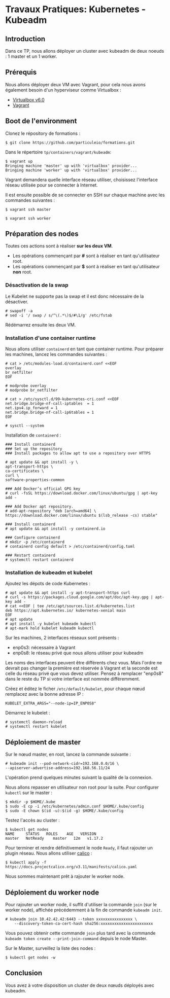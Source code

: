 # Travaux Pratiques: Kubernetes - Kubeadm

## Introduction

Dans ce TP, nous allons déployer un cluster avec kubeadm de deux noeuds : 1
master et un 1 worker.

## Prérequis

Nous allons déployer deux VM avec Vagrant, pour cela nous avons également besoin
d'un hyperviseur comme Virtualbox :

- [Virtualbox v6.0](https://www.virtualbox.org/wiki/Downloads)
- [Vagrant](https://www.vagrantup.com/downloads.html)

## Boot de l'environment

Clonez le répository de formations :

```console
$ git clone https://github.com/particuleio/formations.git
```

Dans le répertoire `tp/containers/vagrant/kubeadm`:

```console
$ vagrant up
Bringing machine 'master' up with 'virtualbox' provider...
Bringing machine 'worker' up with 'virtualbox' provider...
```

Vagrant demandera quelle interface réseau utiliser, choisissez l'interface
réseau utilisée pour se connecter à Internet.

Il est ensuite possible de se connecter en SSH sur chaque machine avec les
commandes suivantes :

```console
$ vagrant ssh master
```

```console
$ vagrant ssh worker
```

## Préparation des nodes

Toutes ces actions sont à réaliser **sur les deux VM**.

- Les opérations commençant par **#** sont à réaliser en tant qu'utilisateur
  root.
- Les opérations commençant par **$** sont à réaliser en tant qu'utilisateur
  **non** root.

### Désactivation de la swap

Le Kubelet ne supporte pas la swap et il est donc nécessaire de la désactiver.

```console
# swapoff -a
# sed -i '/ swap / s/^\(.*\)$/#\1/g' /etc/fstab
```

Rédémarrez ensuite les deux VM.

### Installation d'une container runtime

Nous allons utiliser `containerd` en tant que container runtime. Pour préparer
les machines, lancez les commandes suivantes :

```console
# cat > /etc/modules-load.d/containerd.conf <<EOF
overlay
br_netfilter
EOF

# modprobe overlay
# modprobe br_netfilter

# cat > /etc/sysctl.d/99-kubernetes-cri.conf <<EOF
net.bridge.bridge-nf-call-iptables  = 1
net.ipv4.ip_forward = 1
net.bridge.bridge-nf-call-ip6tables = 1
EOF

# sysctl --system
```

Installation de `containerd` :

```console
### Install containerd
### Set up the repository
### Install packages to allow apt to use a repository over HTTPS

# apt update && apt install -y \
apt-transport-https \
ca-certificates \
curl \
software-properties-common

### Add Docker’s official GPG key
# curl -fsSL https://download.docker.com/linux/ubuntu/gpg | apt-key add -

### Add Docker apt repository.
# add-apt-repository "deb [arch=amd64] \
https://download.docker.com/linux/ubuntu $(lsb_release -cs) stable"

### Install containerd
# apt update && apt install -y containerd.io

### Configure containerd
# mkdir -p /etc/containerd
# containerd config default > /etc/containerd/config.toml

### Restart containerd
# systemctl restart containerd
```

### Installation de kubeadm et kubelet

Ajoutez les dépots de code Kubernetes :

```console
# apt update && apt install -y apt-transport-https curl
# curl -s https://packages.cloud.google.com/apt/doc/apt-key.gpg | apt-key add -
# cat <<EOF | tee /etc/apt/sources.list.d/kubernetes.list
deb https://apt.kubernetes.io/ kubernetes-xenial main
EOF
# apt update
# apt install -y kubelet kubeadm kubectl
# apt-mark hold kubelet kubeadm kubectl
```

Sur les machines, 2 interfaces réseaux sont présents :

- enp0s3: nécessaire à Vagrant
- enp0s8: le réseau privé que nous allons utiliser pour kubeadm

Les noms des interfaces peuvent être différents chez vous. Mais l'ordre ne
devrait pas changer la première est réservée à Vagrant et la seconde est celle
du réseau privé que vous devez utiliser. Pensez à remplacer "enp0s8" dans le
reste du TP si votre interface est nommée différemment.

Créez et éditez le ficher `/etc/default/kubelet`, pour chaque nœud remplacez
avec la bonne adresse IP :

```console
KUBELET_EXTRA_ARGS="--node-ip=IP_ENP0S8"
```

Démarrez le kubelet :

```console
# systemctl daemon-reload
# systemctl restart kubelet
```

## Déploiement de master


Sur le nœud master, en root, lancez la commande suivante :

```console
# kubeadm init --pod-network-cidr=192.168.0.0/16 \
--apiserver-advertise-address=192.168.56.11/24
```

L'opération prend quelques minutes suivant la qualité de la connexion.

Nous allons repasser en utilisateur non root pour la suite. Pour configurer
`kubectl` sur le master :

```console
$ mkdir -p $HOME/.kube
$ sudo -E cp -i /etc/kubernetes/admin.conf $HOME/.kube/config
$ sudo -E chown $(id -u):$(id -g) $HOME/.kube/config
```

Testez l'accès au cluster :

```console
$ kubectl get nodes
NAME     STATUS   ROLES    AGE   VERSION
master   NotReady    master   12m   v1.17.2
```

Pour terminer et rendre définitivement le node `Ready`, il faut rajouter un
plugin réseau. Nous allons utiliser [calico](https://www.projectcalico.org/) :

```console
$ kubectl apply -f https://docs.projectcalico.org/v3.11/manifests/calico.yaml
```

Nous sommes maintenant prêt à rajouter le worker node.

## Déploiement du worker node

Pour rajouter un worker node, il suffit d'utiliser la commande `join` (sur le
worker node), affichée précédemment à la fin de commande `kubeadm init`.

```console
# kubeadm join 10.42.42.42:6443 --token xxxxxxxxxxxxxxxx \
    --discovery-token-ca-cert-hash sha256:xxxxxxxxxxxxxxxxxxxxxxx
```

Vous pouvez obtenir cette commande `join` plus tard avec la commande
`kubeadm token create --print-join-command` depuis le node Master.

Sur le Master, surveillez la liste des nodes :

```console
$ kubectl get nodes -w
```

## Conclusion

Vous avez à votre disposition un cluster de deux nœuds déployés avec kubeadm.
